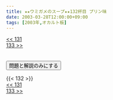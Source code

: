 ```yaml
---
title: ★★ウミガメのスープ★★132杯目 プリン味
date: 2003-03-28T12:00:00+09:00
tags: [2003年,オカルト板]
---
```

<div class="th_left"><a href="../131"><< 131</a></div>
<div class="th_right"><a href="../133">133 >></a></div>
<br><br>
<script src="../../js/cupsoup.js"></script>
<form>
<input type="button" value="問題と解説のみにする" onClick="toggleCupsoup()">
</form>
{{< 132 >}}
<div class="th_left"><a href="../131"><< 131</a></div>
<div class="th_right"><a href="../133">133 >></a></div>